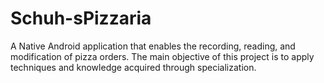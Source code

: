# Schuh-sPizzaria
A Native Android application that enables the recording, reading, and modification of pizza orders.
The main objective of this project is to apply techniques and knowledge acquired through specialization.
